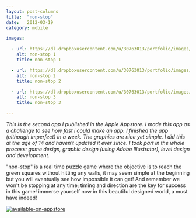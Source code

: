 ```yaml
---
layout: post-columns
title:  "non-stop"
date:   2012-03-19
category: mobile

images:

  - url: https://dl.dropboxusercontent.com/u/30763013/portfolio/images/mobile/non-stop/screen480x480.jpeg
    alt: non-stop 1
    title: non-stop 1

  - url: https://dl.dropboxusercontent.com/u/30763013/portfolio/images/mobile/non-stop/screen480x480%20%281%29.jpeg
    alt: non-stop 2
    title: non-stop 2

  - url: https://dl.dropboxusercontent.com/u/30763013/portfolio/images/mobile/non-stop/screen480x480%20%282%29.jpeg
    alt: non-stop 3
    title: non-stop 3

---
```

_This is the second app I published in the Apple Appstore. I made this app as a challenge to see how fast i could make an app. I finished the app (although imperfect)  in a week. The graphics are nice yet simple. I did this at the age of 14 and haven't updated it ever since. I took part in the whole process: game design, graphic design (using Adobe Illustrator), level design and development._

"non-stop" is a real time puzzle game where the objective is to reach the green squares without hitting any walls, it may seem simple at the beginning but you will eventually see how impossible it can get! And remember we won't be stopping at any time; timing and direction are the key for success in this game! immerse yourself now in this beautiful designed world, a must have indeed!

[![available-on-appstore](https://dl.dropboxusercontent.com/u/30763013/portfolio/images/mobile/available-on-appstore.jpg)](https://itunes.apple.com/us/app/non-stop/id507904286?mt=8)